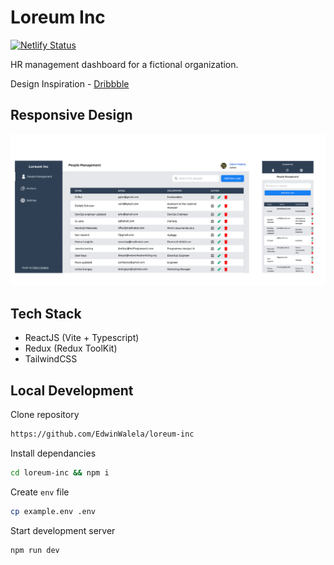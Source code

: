 # Loreum Inc

[![Netlify Status](https://api.netlify.com/api/v1/badges/04420842-75c5-4f8a-98e1-c67c7a41728e/deploy-status)](https://app.netlify.com/sites/loquacious-druid-4b50bd/deploys)

HR management dashboard for a fictional organization.

Design Inspiration - [Dribbble](https://dribbble.com/shots/14135589-User-Management-Table)

## Responsive Design

<img src="./docs/landing.png" width=1200 style="display:inline"/>

<br/>

## Tech Stack

- ReactJS (Vite + Typescript)
- Redux (Redux ToolKit)
- TailwindCSS

## Local Development

Clone repository

```bash
https://github.com/EdwinWalela/loreum-inc
```

Install dependancies

```bash
cd loreum-inc && npm i
```

Create `env` file

```bash
cp example.env .env
```

Start development server

```bash
npm run dev
```
